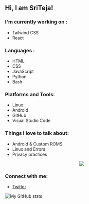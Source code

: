 ## Hi, I am SriTeja!

### I'm currently working on :

- Tailwind CSS
- React 

### Languages :

- HTML
- CSS
- JavaScript
- Python
- Bash

### Platforms and Tools:

- Linux 
- Android 
- GitHub
- Visual Studio Code 

### Things I love to talk about:

- Android & Custom ROMS
- Linux and Errors 
- Privacy practices 

<p align=center><img src="https://komarev.com/ghpvc/?username=sriteja-t&color=ff5656&style=flat-square"></img></p>

### Connect with me:

- [Twitter](https://twitter.com/askyourbrain)

![My GitHub stats](https://github-readme-stats.vercel.app/api?username=sriteja-t&show_icons=true&theme=prussian)